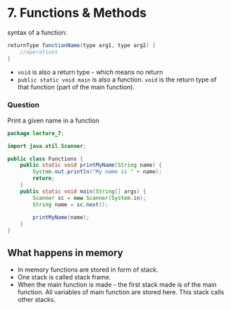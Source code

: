 # 7. Functions & Methods

syntax of a function:
```java
returnType functionName(type arg1, type arg2) {
    //operations
}
```

- `void` is also a return type - which means no return
- `public static void main` is also a function. `void` is the return type of that function (part of the main function).

### Question
Print a given name in a function
```java
package lecture_7;

import java.util.Scanner;

public class Functions {
    public static void printMyName(String name) {
        System.out.println("My name is " + name);
        return;
    }
    public static void main(String[] args) {
        Scanner sc = new Scanner(System.in);
        String name = sc.next();
        
        printMyName(name);
    }
}
```

## What happens in memory
- In memory functions are stored in form of stack.
- One stack is called stack frame.
- When the main function is made - the first stack made is of the main function. All variables of main function are stored here. This stack calls other stacks. 
